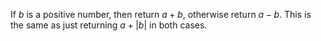 If $b$ is a positive number, then return $a+b$, otherwise return $a-b$. This is
the same as just returning $a+|b|$ in both cases.